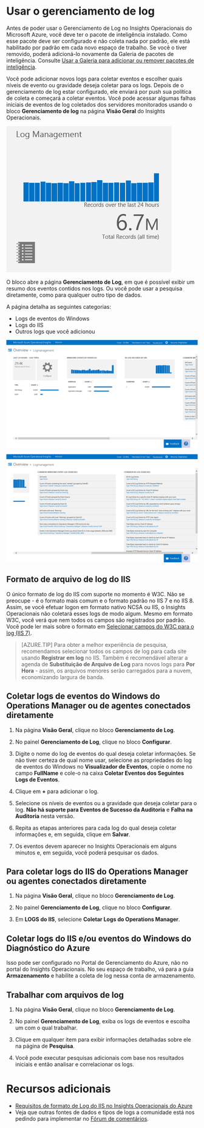 ﻿<properties 
   pageTitle="Como usar o gerenciamento de Log" 
   description="Com o gerenciamento de log no Insights Operacionais do Microsoft Azure, você pode exibir eventos de log coletados dos servidores monitorados" 
   services="operational-insights" 
   documentationCenter="" 
   authors="bandersmsft" 
   manager="jwhit" 
   editor=""/>

<tags
   ms.service="operational-insights"
   ms.devlang="na"
   ms.topic="article"
   ms.tgt_pltfrm="na"
   ms.workload="operational-insights" 
   ms.date="03/20/2015"
   ms.author="banders"/>

# Usar o gerenciamento de log 

Antes de poder usar o Gerenciamento de Log no Insights Operacionais do Microsoft Azure, você deve ter o pacote de inteligência instalado. Como esse pacote deve ser configurado e não coleta nada por padrão, ele está habilitado por padrão em cada novo espaço de trabalho. Se você o tiver removido, poderá adicioná-lo novamente da Galeria de pacotes de inteligência. Consulte [Usar a Galeria para adicionar ou remover pacotes de inteligência](operational-insights-add-intelligence-packs.md). 

Você pode adicionar novos logs para coletar eventos e escolher quais níveis de evento ou gravidade deseja coletar para os logs.
Depois de o gerenciamento de log estar configurado, ele enviará por push sua política de coleta e começará a coletar eventos.
Você pode acessar algumas falhas iniciais de eventos de log coletados dos servidores monitorados usando o bloco **Gerenciamento de log** na página **Visão Geral** do Insights Operacionais. 

![imagem do bloco Gerenciamento de Log](./media/operational-insights-log-collection/overview-log-mgt.png)

O bloco abre a página **Gerenciamento de Log**, em que é possível exibir um resumo dos eventos contidos nos logs.
Ou você pode usar a pesquisa diretamente, como para qualquer outro tipo de dados.


A página detalha as seguintes categorias:

- Logs de eventos do Windows
- Logs do IIS
- Outros logs que você adicionou

![imagem do painel Gerenciamento de Log](./media/operational-insights-log-collection/gallery-logmgt-01.png)

![imagem do painel Gerenciamento de Log](./media/operational-insights-log-collection/gallery-logmgt-02.png)

## Formato de arquivo de log do IIS

O único formato de log do IIS com suporte no momento é W3C. Não se preocupe - é o formato mais comum e o formato padrão no IIS 7 e no IIS 8. Assim, se você efetuar logon em formato nativo NCSA ou IIS, o Insights Operacionais não coletará esses logs de modo algum. Mesmo em formato W3C, você verá que nem todos os campos são registrados por padrão. Você pode ler mais sobre o formato em [Selecionar campos do W3C para o log (IIS 7)](https://technet.microsoft.com/library/cc754702(v=WS.10).aspx). 


> [AZURE.TIP] Para obter a melhor experiência de pesquisa, recomendamos selecionar todos os campos de log para cada site usando **Registrar em log** no IIS. Também é recomendável alterar a agenda de **Substituição de Arquivo de Log** para novos logs para **Por Hora** - assim, os arquivos menores serão carregados para a nuvem, economizando largura de banda.


## Coletar logs de eventos do Windows do Operations Manager ou de agentes conectados diretamente

1. Na página **Visão Geral**, clique no bloco **Gerenciamento de Log**. 

2. No painel **Gerenciamento de Log**, clique no bloco **Configurar**.
 
3. Digite o nome do log de eventos do qual deseja coletar informações. Se não tiver certeza de qual nome usar, selecione as propriedades do log de eventos do Windows no **Visualizador de Eventos**, copie o nome no campo **FullName** e cole-o na caixa **Coletar Eventos dos Seguintes Logs de Eventos**.

4. Clique em **+** para adicionar o log.

5. Selecione os níveis de eventos ou a gravidade que deseja coletar para o log. **Não há suporte para Eventos de Sucesso da Auditoria** e **Falha na Auditoria** nesta versão.

6. Repita as etapas anteriores para cada log do qual deseja coletar informações e, em seguida, clique em **Salvar**.

7. Os eventos devem aparecer no Insights Operacionais em alguns minutos e, em seguida, você poderá pesquisar os dados. 



## Para coletar logs do IIS do Operations Manager ou agentes conectados diretamente

1. Na página **Visão Geral**, clique no bloco **Gerenciamento de Log**. 

2. No painel **Gerenciamento de Log**, clique no bloco **Configurar**.
 
3. Em **LOGS do IIS**, selecione **Coletar Logs do Operations Manager**.


## Coletar logs do IIS e/ou eventos do Windows do Diagnóstico do Azure
Isso pode ser configurado no Portal de Gerenciamento do Azure, não no portal do Insights Operacionais. No seu espaço de trabalho, vá para a guia **Armazenamento** e habilite a coleta de log nessa conta de armazenamento.


## Trabalhar com arquivos de log
 
1. Na página **Visão Geral**, clique no bloco **Gerenciamento de Log**.

2. No painel **Gerenciamento de Log**, exiba os logs de eventos e escolha um com o qual trabalhar.
  
3. Clique em qualquer item para exibir informações detalhadas sobre ele na página de **Pesquisa**.

4. Você pode executar pesquisas adicionais com base nos resultados iniciais e então analisar e correlacionar os logs.

 
# Recursos adicionais
- [Requisitos de formato de Log do IIS no Insights Operacionais do Azure](http://blogs.technet.com/b/momteam/archive/2014/09/19/iis-log-format-requirements-in-system-center-advisor.aspx)
- Veja que outras fontes de dados e tipos de logs a comunidade está nos pedindo para implementar no [Fórum de comentários](http://feedback.azure.com/forums/267889-azure-operational-insights/category/88086-log-management-and-log-collection-policy).


<!--HONumber=52-->